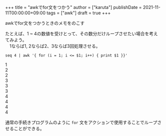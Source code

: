 +++
title = "awkでfor文をつかう"
author = ["karuta"]
publishDate = 2021-11-11T00:00:00+09:00
tags = ["awk"]
draft = true
+++

awkでfor文をつかうときのメモをのこす  

<!--more-->  

  たとえば、1 ~ 4の数値を受けとって、その数分だけループさせたい場合を考えてみよう。  
　1ならば1, 2ならば2、3ならば3回処理させる。  

```shell
seq 4 | awk '{ for (i = 1; i <= $1; i++) { print $1 }}'
```

1  
2  
2  
3  
3  
3  
4  
4  
4  
4  

通常の手続きプログラムのように `for` 文をアクションで使用することでループさせることができる。
